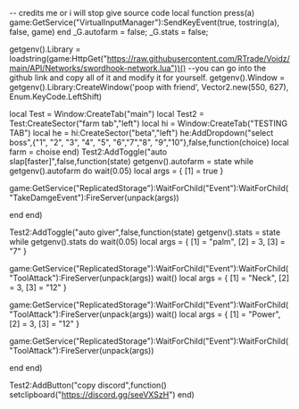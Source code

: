 
-- credits me or i will stop give source  code 
local function press(a)
    game:GetService("VirtualInputManager"):SendKeyEvent(true, tostring(a), false, game)
end
_G.autofarm = false;
_G.stats = false;

getgenv().Library = loadstring(game:HttpGet("https://raw.githubusercontent.com/RTrade/Voidz/main/API/Networks/swordhook-network.lua"))() --you can go into the github link and copy all of it and modify it for yourself.
getgenv().Window = getgenv().Library:CreateWindow('poop with friend', Vector2.new(550, 627), Enum.KeyCode.LeftShift) 

local Test = Window:CreateTab("main")
local Test2 = Test:CreateSector("farm tab","left")
local hi = Window:CreateTab("TESTING TAB")
local he = hi:CreateSector("beta","left")
he:AddDropdown("select boss",{"1", "2", "3", "4", "5", "6","7","8", "9","10"},false,function(choice)
local farm = choise
    end)
Test2:AddToggle("auto slap[faster]",false,function(state)
getgenv().autofarm = state
while getgenv().autofarm do
wait(0.05)
local args = {
    [1] = true
}

game:GetService("ReplicatedStorage"):WaitForChild("Event"):WaitForChild("TakeDamgeEvent"):FireServer(unpack(args))

end
end)



Test2:AddToggle("auto giver",false,function(state)
getgenv().stats = state
while getgenv().stats do
wait(0.05)
local args = {
    [1] = "palm",
    [2] = 3,
    [3] = "7"
}

game:GetService("ReplicatedStorage"):WaitForChild("Event"):WaitForChild("ToolAttack"):FireServer(unpack(args))
wait()
local args = {
    [1] = "Neck",
    [2] = 3,
    [3] = "12"
}

game:GetService("ReplicatedStorage"):WaitForChild("Event"):WaitForChild("ToolAttack"):FireServer(unpack(args))
wait()
local args = {
    [1] = "Power",
    [2] = 3,
    [3] = "12"
}

game:GetService("ReplicatedStorage"):WaitForChild("Event"):WaitForChild("ToolAttack"):FireServer(unpack(args))

end
end)

Test2:AddButton("copy discord",function()
setclipboard("https://discord.gg/seeVXSzH")
end)
